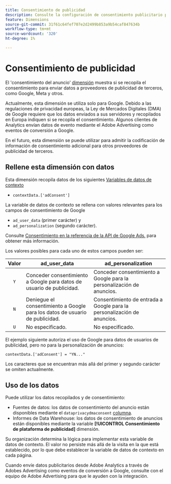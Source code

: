 ```yaml
---
title: Consentimiento de publicidad
description: Consulte la configuración de consentimiento publicitario para proveedores de publicidad de terceros.
feature: Dimensions
source-git-commit: 31f61c64fef707e2d2499b853a9b54caf847634b
workflow-type: tm+mt
source-wordcount: '320'
ht-degree: 1%

---
```


# Consentimiento de publicidad

El &#39;consentimiento del anuncio&#39; [dimensión](overview.md) muestra si se recopila el consentimiento para enviar datos a proveedores de publicidad de terceros, como Google, Meta y otros.

Actualmente, esta dimensión se utiliza solo para Google. Debido a las regulaciones de privacidad europeas, la Ley de Mercados Digitales (DMA) de Google requiere que los datos enviados a sus servidores y recopilados en Europa indiquen si se recopila el consentimiento. Algunos clientes de Analytics envían datos de evento mediante el Adobe Advertising como eventos de conversión a Google.

En el futuro, esta dimensión se puede utilizar para admitir la codificación de información de consentimiento adicional para otros proveedores de publicidad de terceros.


## Rellene esta dimensión con datos

Esta dimensión recopila datos de los siguientes [Variables de datos de contexto](/help/implement/vars/page-vars/contextdata.md)

* `contextData.['adConsent']`

La variable de datos de contexto se rellena con valores relevantes para los campos de consentimiento de Google

* `ad_user_data` (primer carácter) y
* `ad_personalization` (segundo carácter).

Consulte [Consentimiento en la referencia de la API de Google Ads.](https://developers.google.com/google-ads/api/reference/rpc/v15/Consent) para obtener más información.

Los valores posibles para cada uno de estos campos pueden ser:

| Valor | ad_user_data | ad_personalization |
|:-:|---|---|
| `Y` | Conceder consentimiento a Google para datos de usuario de publicidad. | Conceder consentimiento a Google para la personalización de anuncios. |
| `N` | Deniegue el consentimiento a Google para los datos de usuario de publicidad. | Consentimiento de entrada a Google para la personalización de anuncios. |
| `U` | No especificado. | No especificado. |

El ejemplo siguiente autoriza el uso de Google para datos de usuarios de publicidad, pero no para la personalización de anuncios:

```
contextData.['adConsent'] = "YN..."
```

Los caracteres que se encuentran más allá del primer y segundo carácter se omiten actualmente.

## Uso de los datos

Puede utilizar los datos recopilados y de consentimiento:

* Fuentes de datos: los datos de consentimiento del anuncio están disponibles mediante el `dataprivacydmaconsent` [columna](/help/export/analytics-data-feed/c-df-contents/datafeeds-reference.md).
* Informes de Data Warehouse: los datos de consentimiento de anuncios están disponibles mediante la variable **[!UICONTROL Consentimiento de plataforma de publicidad]** dimensión.


Su organización determina la lógica para implementar esta variable de datos de contexto. El valor no persiste más allá de la visita en la que está establecido, por lo que debe establecer la variable de datos de contexto en cada página.

Cuando envíe datos publicitarios desde Adobe Analytics a través de Adobes Advertising como eventos de conversión a Google, consulte con el equipo de Adobe Advertising para que le ayuden con la integración.
